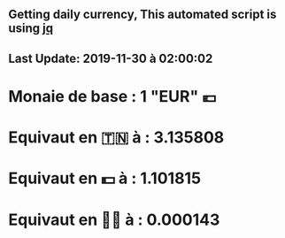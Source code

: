 ## Getting daily currency, This automated script is using [jq](https://stedolan.github.io/jq/)
## Last Update:  2019-11-30 à 02:00:02
 # Monaie de base : 1 "EUR" 💶 
 # Equivaut en 🇹🇳 à :  3.135808 
 # Equivaut en 💵 à : 1.101815
 # Equivaut en 🐱‍💻 à :  0.000143
